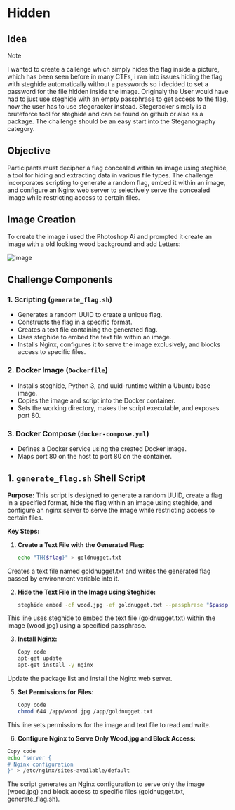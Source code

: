 # Hidden

## Idea
>[!NOTE]
> I wanted to create a callenge which simply hides the flag inside a picture, which has been seen before in many CTFs, i ran into issues hiding the flag with steghide automatically without a passwords so i decided to set a password for the file hidden inside the image. Originaly the User would have had to just use steghide with an empty passphrase to get access to the flag, now the user has to use stegcracker instead. Stegcracker simply is a bruteforce tool for steghide and can be found on github or also as a package. The challenge should be an easy start into the Steganography category.

## Objective
Participants must decipher a flag concealed within an image using steghide, a tool for hiding and extracting data in various file types. The challenge incorporates scripting to generate a random flag, embed it within an image, and configure an Nginx web server to selectively serve the concealed image while restricting access to certain files.

## Image Creation
To create the image i used the Photoshop Ai and prompted it create an image with a old looking wood background and add Letters:

![image](https://github.com/CTF-Citadel/challenges/assets/115781703/130bd9c6-9eca-446e-8cba-a652e9798f5b)



## Challenge Components

### 1. Scripting (`generate_flag.sh`)
- Generates a random UUID to create a unique flag.
- Constructs the flag in a specific format.
- Creates a text file containing the generated flag.
- Uses steghide to embed the text file within an image.
- Installs Nginx, configures it to serve the image exclusively, and blocks access to specific files.

### 2. Docker Image (`Dockerfile`)
- Installs steghide, Python 3, and uuid-runtime within a Ubuntu base image.
- Copies the image and script into the Docker container.
- Sets the working directory, makes the script executable, and exposes port 80.

### 3. Docker Compose (`docker-compose.yml`)
- Defines a Docker service using the created Docker image.
- Maps port 80 on the host to port 80 on the container.


## 1. `generate_flag.sh` Shell Script

**Purpose:**
This script is designed to generate a random UUID, create a flag in a specified format, hide the flag within an image using steghide, and configure an nginx server to serve the image while restricting access to certain files.

**Key Steps:**

1. **Create a Text File with the Generated Flag:**

   ```sh
   echo "TH{$flag}" > goldnugget.txt
   ```
Creates a text file named goldnugget.txt and writes the generated flag passed by environment variable into it.


2. **Hide the Text File in the Image using Steghide:**

    ```sh
   steghide embed -cf wood.jpg -ef goldnugget.txt --passphrase "$passphrase"
    ```
This line uses steghide to embed the text file (goldnugget.txt) within the image (wood.jpg) using a specified passphrase.


3. **Install Nginx:**

    ```sh
   Copy code
   apt-get update
   apt-get install -y nginx
    ```
Update the package list and install the Nginx web server.


5. **Set Permissions for Files:**

    ```sh
   Copy code
   chmod 644 /app/wood.jpg /app/goldnugget.txt
    ```
This line sets permissions for the image and text file to read and write.


6. **Configure Nginx to Serve Only Wood.jpg and Block Access:**

  ```sh
  Copy code
  echo "server {
  # Nginx configuration
  }" > /etc/nginx/sites-available/default
  ```
The script generates an Nginx configuration to serve only the image (wood.jpg) and block access to specific files (goldnugget.txt, generate_flag.sh).
